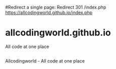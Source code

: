 #Redirect a single page:
Redirect 301 /index.php https://allcodingworld.github.io/index.php
# allcodingworld.github.io
All code at one place
##
Allcodingworld - All code at one place
##
